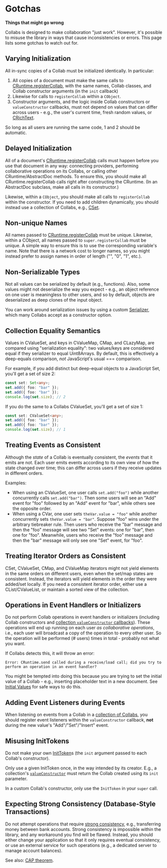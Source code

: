 # Gotchas

**Things that might go wrong**

Collabs is designed to make collaboration "just work". However, it's possible to misuse the library in ways that cause inconsistencies or errors. This page lists some gotchas to watch out for.

## Varying Initialization

All in-sync copies of a Collab must be initialized identically. In particular:

1. All copies of a document must make the same calls to [CRuntime.registerCollab](../api/collabs/classes/CRuntime.html#registerCollab), with the same names, Collab classes, and Collab constructor arguments (in the `init` callback)
2. Likewise for calls to `registerCollab` within a `CObject`.
3. Constructor arguments, and the logic inside Collab constructors or `valueConstructor` callbacks, must not depend on values that can differ across users - e.g., the user's current time, fresh random values, or [CRichText](../api/collabs/classes/CRuntime.html#replicaID).

So long as all users are running the same code, 1 and 2 should be automatic.

<!-- > See [Versioning](TODO) for tips on how to migrate schemas over time. -->

## Delayed Initialization

All of a document's [CRuntime.registerCollab](../api/collabs/classes/CRuntime.html#registerCollab) calls must happen before you use that document in any way: connecting providers, performing collaborative operations on its Collabs, or calling other CRuntime/AbstractDoc methods. To ensure this, you should make all CRuntime.registerCollab calls right after constructing the CRuntime. (In an AbstractDoc subclass, make all calls in its constructor.)

Likewise, within a `CObject`, you should make all calls to `registerCollab` within the constructor. If you need to add children dynamically, you should instead use a collection of Collabs, e.g., [CSet](../api/collabs/classes/CSet.html).

## Non-unique Names

All names passed to [CRuntime.registerCollab](../api/collabs/classes/IRuntime.html#registerCollab) must be unique. Likewise, within a CObject, all names passed to `super.registerCollab` must be unique. A simple way to ensure this is to use the corresponding variable's name. Note that there is a network cost to longer names, so you might instead prefer to assign names in order of length ("", "0", "1", etc.).

## Non-Serializable Types

Not all values can be serialized by default (e.g., functions). Also, some values might not deserialize the way you expect - e.g., an object reference on one user is meaningless to other users, and so by default, objects are deserialized as deep clones of the input object.

You can work around serialization issues by using a custom [Serializer](../api/collabs/interfaces/Serializer.html), which many Collabs accept as a constructor option.

## Collection Equality Semantics

Values in CValueSet, and keys in CValueMap, CMap, and CLazyMap, are compared using "serialization equality": two values/keys are considered equal if they serializer to equal Uint8Arrays. By default, this is effectively a deep-equals comparison, _not_ JavaScript's usual === comparison.

For example, if you add distinct but deep-equal objects to a JavaScript Set, you'll get a set of size 2:

```ts
const set: Set<any>;
set.add({ foo: "bar" });
set.add({ foo: "bar" });
console.log(set.size); // 2
```

If you do the same to a Collabs CValueSet, you'll get a set of size 1:

```ts
const set: CValueSet<any>;
set.add({ foo: "bar" });
set.add({ foo: "bar" });
console.log(set.size); // 1
```

## Treating Events as Consistent

Although the _state_ of a Collab is eventually consistent, the _events_ that it emits are not. Each user emits events according to its own view of how the state changed over time; this can differ across users if they receive updates in different orders.

Examples:

- When using an CValueSet, one user calls `set.add("foo")` while another concurrently calls `set.add("bar")`. Then some users will see an "Add" event for "foo" followed by an "Add" event for "bar", while others see the opposite order.
- When using a CVar, one user sets `theVar.value = "foo"` while another concurrently sets `theVar.value = "bar"`. Suppose "foo" wins under the arbitrary tiebreaker rule. Then users who receive the "bar" message and then the "foo" message will see two "Set" events: one for "bar", then one for "foo". Meanwhile, users who receive the "foo" message and then the "bar" message will only see one "Set" event, for "foo".

## Treating Iterator Orders as Consistent

CSet, CValueSet, CMap, and CValueMap iterators might not yield elements in the same orders on different users, even when the set/map states are consistent. Instead, the iterators will yield elements in the order they were added/set locally. If you need a consistent iterator order, either use a CList/CValueList, or maintain a sorted view of the collection.

## Operations in Event Handlers or Initializers

Do not perform Collab operations in event handlers or initializers (including Collab constructors and [collection `valueConstructor` callbacks](./collections.html#1-valueconstructor)). These operations will end up running on each user _as collaborative operations_, i.e., each user will broadcast a copy of the operation to every other user. So the operation will be performed (# users) times in total - probably not what you want.

If Collabs detects this, it will throw an error:

```
Error: CRuntime.send called during a receive/load call; did you try to perform an operation in an event handler?
```

You might be tempted into doing this because you are trying to set the initial value of a Collab - e.g., inserting placeholder text in a new document. See [Initial Values](../advanced/initial_values.html) for safe ways to do this.

## Adding Event Listeners during Events

When listening on events from a Collab in a [collection of Collabs](./collections.html), you should register event listeners within the `valueConstructor` callback, **not** during the new value's "Add"/"Set"/"Insert" event.

## Misusing InitTokens

Do not make your own [InitToken](../api/collabs/classes/InitToken.html)s (the `init` argument passed to each Collab's constructor).

Only use a given InitToken once, in the way intended by its creator. E.g., a collection's [`valueConstructor`](./collections.html#1-valueconstructor) must return the Collab created using its `init` parameter.

In a custom Collab's constructor, only use the `InitToken` in your `super` call.

## Expecting Strong Consistency (Database-Style Transactions)

Do not attempt operations that require [strong consistency](https://en.wikipedia.org/wiki/Strong_consistency), e.g., transferring money between bank accounts. Strong consistency is impossible within the library, and any workaround you find will be flawed. Instead, you should either change your application so that it only requires eventual consistency, or use an external service for such operations (e.g., a dedicated server to manage account balances).

See also: [CAP theorem](https://en.wikipedia.org/wiki/CAP_theorem).
